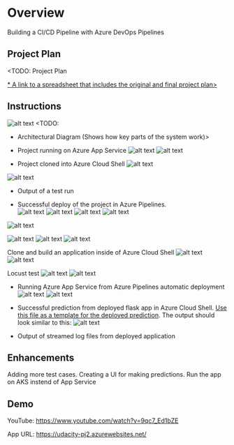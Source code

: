 # Overview

Building a CI/CD Pipeline with Azure DevOps Pipelines

## Project Plan
<TODO: Project Plan

[](https://trello.com/b/Ml1EjQ0K/udacityprj02)
[* A link to a spreadsheet that includes the original and final project plan>](https://docs.google.com/spreadsheets/d/e/2PACX-1vTG_T01eJ1RdxyhkhZ3O4B6UF5IwXHkApSERZkcUJBJ7rWSUTer0YjSEfdL9Fv4PNmFqsmx78V7CsMq/pubhtml?gid=1568358182&single=true)

## Instructions
![alt text](images/Architecture.png)
<TODO:  
* Architectural Diagram (Shows how key parts of the system work)>

* Project running on Azure App Service
![alt text](images/image.png) ![alt text](images/imageAppUrl.png)

* Project cloned into Azure Cloud Shell
![alt text](images/project_clone_az_csh.png)


![alt text](images/github-action.png) 

* Output of a test run

* Successful deploy of the project in Azure Pipelines.  
![alt text](images/azureDevOpsPipelines.png) 
![alt text](images/Yamlfile.png) 
![alt text](images/docker.png)
![alt text](images/azureDevOpsRelease.png)

![alt text](images/resource.png)

![alt text](images/BuildLog.png)
![alt text](images/Logs.png)
![alt text](images/deploymentcenter.png)


Clone and build an application inside of Azure Cloud Shell
![alt text](images/project_clone_az_csh.png)
![alt text](images/Azure-Cloud-shell-Build.png)

Locust test
![alt text](images/locus-cmd.png)
![alt text](images/locust.png)

* Running Azure App Service from Azure Pipelines automatic deployment
![alt text](images/azureDevOpsPipeline-prj2.png) ![alt text](images/pipelinefile.png)

* Successful prediction from deployed flask app in Azure Cloud Shell.  [Use this file as a template for the deployed prediction](https://github.com/udacity/nd082-Azure-Cloud-DevOps-Starter-Code/blob/master/C2-AgileDevelopmentwithAzure/project/starter_files/flask-sklearn/make_predict_azure_app.sh).
The output should look similar to this:
![alt text](images/Result.png)

* Output of streamed log files from deployed application

> 

## Enhancements

Adding more test cases.
Creating a UI for making predictions.
Run the app on AKS instend of App Service

## Demo 

YouTube: https://www.youtube.com/watch?v=9qc7_Ed1bZE

App  URL: https://udacity-pj2.azurewebsites.net/


